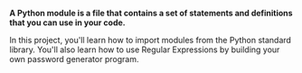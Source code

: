 **A Python module is a file that contains a set of statements and definitions that you can use in your code.**

In this project, you'll learn how to import modules from the Python standard library. You'll also learn how to use Regular Expressions by building your own password generator program.
